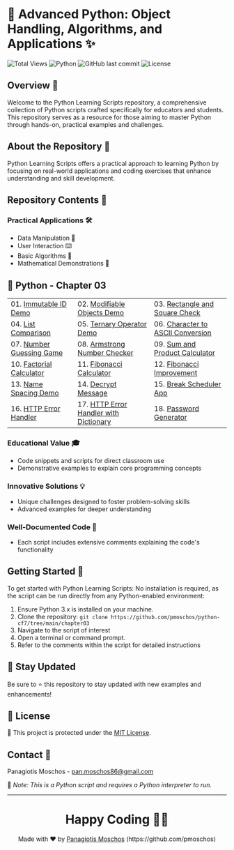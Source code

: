 # 🐍 Advanced Python: Object Handling, Algorithms, and Applications ✨

![Total Views](https://views.whatilearened.today/views/github/pmoschos/python-CF7.svg) ![Python](https://img.shields.io/badge/language-Python-blue.svg) ![GitHub last commit](https://img.shields.io/github/last-commit/pmoschos/python-cf7) ![License](https://img.shields.io/badge/license-MIT-green.svg)

## Overview 🌟
Welcome to the Python Learning Scripts repository, a comprehensive collection of Python scripts crafted specifically for educators and students. This repository serves as a resource for those aiming to master Python through hands-on, practical examples and challenges.

## About the Repository 📖
Python Learning Scripts offers a practical approach to learning Python by focusing on real-world applications and coding exercises that enhance understanding and skill development.

## Repository Contents 📂
### Practical Applications 🛠️
- Data Manipulation 🔢
- User Interaction ⌨️
- Basic Algorithms 🔄
- Mathematical Demonstrations 📏

## 🐍 Python - Chapter 03

<table>
  <tr>
    <td>01. <a href="https://github.com/pmoschos/python-cf7/tree/main/chapter03/01.%20Immutable%20ID%20Demo" title="Demonstrates the concept of immutable IDs in Python, emphasizing object identity and immutability.">Immutable ID Demo</a></td>
    <td>02. <a href="https://github.com/pmoschos/python-cf7/tree/main/chapter03/02.%20Modifiable%20Objects%20Demo" title="Shows how to work with mutable objects, including common operations and implications of mutability.">Modifiable Objects Demo</a></td>
    <td>03. <a href="https://github.com/pmoschos/python-cf7/tree/main/chapter03/03.%20Rectangle%20and%20Square%20Check" title="A script to check if a rectangle is a square, illustrating conditional logic and geometric properties.">Rectangle and Square Check</a></td>
  </tr>
  <tr>
    <td>04. <a href="https://github.com/pmoschos/python-cf7/tree/main/chapter03/04.%20List%20Comparison" title="Covers techniques for comparing lists, including element-wise comparison and finding common elements.">List Comparison</a></td>
    <td>05. <a href="https://github.com/pmoschos/python-cf7/tree/main/chapter03/05.%20Ternary%20Operator%20Demo" title="Demonstrates the use of the ternary operator for concise conditional expressions.">Ternary Operator Demo</a></td>
    <td>06. <a href="https://github.com/pmoschos/python-cf7/tree/main/chapter03/06.%20Character%20to%20ASCII%20Conversion" title="Illustrates character to ASCII and ASCII to character conversions, fundamental for text processing.">Character to ASCII Conversion</a></td>
  </tr>
  <tr>
    <td>07. <a href="https://github.com/pmoschos/python-cf7/tree/main/chapter03/07.%20Number%20Guessing%20Game" title="A fun number guessing game that incorporates user input, loops, and conditionals.">Number Guessing Game</a></td>
    <td>08. <a href="https://github.com/pmoschos/python-cf7/tree/main/chapter03/08.%20Armstrong%20Number%20Checker" title="Checks if a number is an Armstrong number, showcasing mathematical operations and loops.">Armstrong Number Checker</a></td>
    <td>09. <a href="https://github.com/pmoschos/python-cf7/tree/main/chapter03/09.%20Sum%20and%20Product%20Calculator" title="Calculates the sum and product of a series of numbers, demonstrating basic arithmetic operations.">Sum and Product Calculator</a></td>
  </tr>
  <tr>
    <td>10. <a href="https://github.com/pmoschos/python-cf7/tree/main/chapter03/10.%20Factorial%20Calculator" title="Computes the factorial of a number, highlighting recursion and iterative approaches.">Factorial Calculator</a></td>
    <td>11. <a href="https://github.com/pmoschos/python-cf7/tree/main/chapter03/11.%20Fibonacci%20Calculator" title="Generates Fibonacci numbers using iterative and recursive methods.">Fibonacci Calculator</a></td>
    <td>12. <a href="https://github.com/pmoschos/python-cf7/tree/main/chapter03/12.%20Fibonacci%20Improvement" title="Optimizes the Fibonacci sequence generation with memoization.">Fibonacci Improvement</a></td>
  </tr>
  <tr>
    <td>13. <a href="https://github.com/pmoschos/python-cf7/tree/main/chapter03/13.%20Name%20Spacing%20Demo" title="Formats names with proper spacing, demonstrating string manipulation techniques.">Name Spacing Demo</a></td>
    <td>14. <a href="https://github.com/pmoschos/python-cf7/tree/main/chapter03/14.%20Decrypt%20Message" title="Decrypts a simple encoded message, introducing basic cryptography concepts.">Decrypt Message</a></td>
    <td>15. <a href="https://github.com/pmoschos/python-cf7/tree/main/chapter03/15.%20Break%20Scheduler%20App" title="An application to schedule breaks, demonstrating time management in code.">Break Scheduler App</a></td>
  </tr>
  <tr>
    <td>16. <a href="https://github.com/pmoschos/python-cf7/tree/main/chapter03/16.%20HTTP%20Error%20Handler" title="Handles HTTP errors using predefined error codes, crucial for web development.">HTTP Error Handler</a></td>
    <td>17. <a href="https://github.com/pmoschos/python-cf7/tree/main/chapter03/17.%20HTTP%20Error%20Handler%20with%20Dictionary" title="Enhances HTTP error handling with dictionary-based lookups for efficiency.">HTTP Error Handler with Dictionary</a></td>
    <td>18. <a href="https://github.com/pmoschos/python-cf7/tree/main/chapter03/18.%20Password%20Generator" title="Generates secure passwords, combining randomness and user-defined criteria.">Password Generator</a></td>
  </tr>
</table>

### Educational Value 🎓
- Code snippets and scripts for direct classroom use
- Demonstrative examples to explain core programming concepts

### Innovative Solutions 💡
- Unique challenges designed to foster problem-solving skills
- Advanced examples for deeper understanding

### Well-Documented Code 📄
- Each script includes extensive comments explaining the code's functionality

## Getting Started 🚀
To get started with Python Learning Scripts:
No installation is required, as the script can be run directly from any Python-enabled environment:
1. Ensure Python 3.x is installed on your machine.
2. Clone the repository: `git clone https://github.com/pmoschos/python-cf7/tree/main/chapter03`
3. Navigate to the script of interest
4. Open a terminal or command prompt.
5. Refer to the comments within the script for detailed instructions

## 📢 Stay Updated

Be sure to ⭐ this repository to stay updated with new examples and enhancements!

## 📄 License
🔐 This project is protected under the [MIT License](https://mit-license.org/).


## Contact 📧
Panagiotis Moschos - pan.moschos86@gmail.com

🔗 *Note: This is a Python script and requires a Python interpreter to run.*

---
<h1 align=center>Happy Coding 👨‍💻 </h1>

<p align="center">
  Made with ❤️ by 
  <a href="https://www.linkedin.com/in/panagiotis-moschos" target="_blank">
  Panagiotis Moschos</a> (https://github.com/pmoschos)
</p>